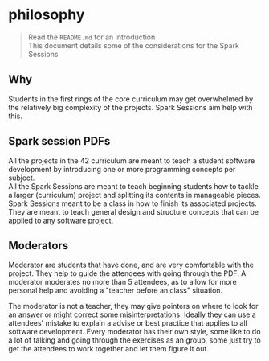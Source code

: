 # philosophy
> Read the `README.md` for an introduction\
> This document details some of the considerations for the Spark Sessions

## Why
Students in the first rings of the core curriculum may get overwhelmed by the relatively big complexity of the projects. Spark Sessions aim help with this.

## Spark session PDFs
All the projects in the 42 curriculum are meant to teach a student software development by introducing one or more programming concepts per subject.\
All the Spark Sessions are meant to teach beginning students how to tackle a larger (curriculum) project and splitting its contents in manageable pieces.\
Spark Sessions meant to be a class in how to finish its associated projects. They are meant to teach general design and structure concepts that can be applied to any software project.

## Moderators
Moderator are students that have done, and are very comfortable with the project.
They help to guide the attendees with going through the PDF.
A moderator moderates no more than 5 attendees, as to allow for more personal help and avoiding a "teacher before an class" situation.

The moderator is not a teacher, they may give pointers on where to look for an answer or might correct some misinterpretations. Ideally they can use a attendees' mistake to explain a advise or best practice that applies to all software development.
Every moderator has their own style, some like to do a lot of talking and going through the exercises as an group, some just try to get the attendees to work together and let them figure it out.
